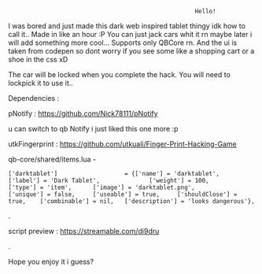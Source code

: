                                                          Hello!

I was bored and just made this dark web inspired tablet thingy idk how to call it.. Made in like an hour :P
You can just jack cars whit it rn maybe later i will add something more cool...
Supports only QBCore rn.
And the ui is taken from codepen so dont worry if you see some like a shopping cart or a shoe in the css xD 

The car will be locked when you complete the hack.
You will need to lockpick it to use it..


Dependencies :

pNotify :  https://github.com/Nick78111/pNotify

u can switch to qb Notify i just liked this one more :p



utkFingerprint : https://github.com/utkuali/Finger-Print-Hacking-Game


qb-core/shared/items.lua - 
```
['darktablet'] 			 	     = {['name'] = 'darktablet', 			  		['label'] = 'Dark Tablet', 			    ['weight'] = 100, 	    ['type'] = 'item', 		['image'] = 'darktablet.png', 		    ['unique'] = false, 	['useable'] = true, 	['shouldClose'] = true,    ['combinable'] = nil,   ['description'] = 'looks dangerous'},

```
.

script preview : https://streamable.com/di9dru

.

Hope you enjoy it i guess?
